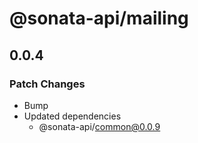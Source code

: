 # @sonata-api/mailing

## 0.0.4

### Patch Changes

- Bump
- Updated dependencies
  - @sonata-api/common@0.0.9
